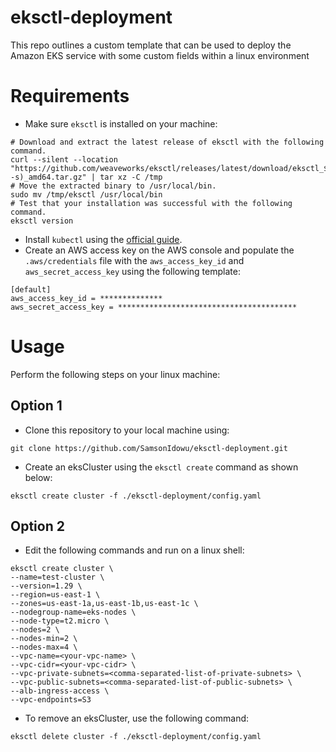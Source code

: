 # eksctl-deployment
This repo outlines a custom template that can be used to deploy the Amazon EKS service with some custom fields within a linux environment

# Requirements

- Make sure `eksctl` is installed on your machine:
```
# Download and extract the latest release of eksctl with the following command.
curl --silent --location "https://github.com/weaveworks/eksctl/releases/latest/download/eksctl_$(uname -s)_amd64.tar.gz" | tar xz -C /tmp
# Move the extracted binary to /usr/local/bin.
sudo mv /tmp/eksctl /usr/local/bin
# Test that your installation was successful with the following command. 
eksctl version
```

- Install `kubectl` using the [official guide](https://kubernetes.io/docs/tasks/tools/install-kubectl-linux/#install-kubectl-on-linux).
- Create an AWS access key on the AWS console and populate the `.aws/credentials` file with the `aws_access_key_id` and `aws_secret_access_key` using the following template:
```
[default]
aws_access_key_id = **************
aws_secret_access_key = ****************************************
```

# Usage
Perform the following steps on your linux machine:

## Option 1
- Clone this repository to your local machine using:
```
git clone https://github.com/SamsonIdowu/eksctl-deployment.git
```

- Create an eksCluster using the `eksctl create` command as shown below:
```
eksctl create cluster -f ./eksctl-deployment/config.yaml
```

## Option 2

- Edit the following commands and run on a linux shell:
```
eksctl create cluster \
--name=test-cluster \
--version=1.29 \
--region=us-east-1 \
--zones=us-east-1a,us-east-1b,us-east-1c \
--nodegroup-name=eks-nodes \
--node-type=t2.micro \
--nodes=2 \
--nodes-min=2 \
--nodes-max=4 \
--vpc-name=<your-vpc-name> \
--vpc-cidr=<your-vpc-cidr> \
--vpc-private-subnets=<comma-separated-list-of-private-subnets> \
--vpc-public-subnets=<comma-separated-list-of-public-subnets> \
--alb-ingress-access \
--vpc-endpoints=S3
```

- To remove an eksCluster, use the following command:
```
eksctl delete cluster -f ./eksctl-deployment/config.yaml
```
